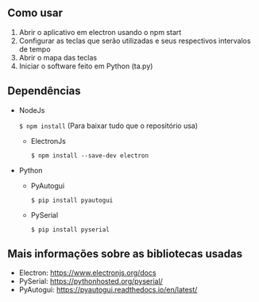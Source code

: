 ##  Como usar
1. Abrir o aplicativo em electron usando o npm start
2. Configurar as teclas que serão utilizadas e seus respectivos intervalos de tempo
3. Abrir o mapa das teclas
4. Iniciar o software feito em Python (ta.py)

## Dependências
* NodeJs
	
	`$ npm install` (Para baixar tudo que o repositório usa)
	* ElectronJs

		`$ npm install --save-dev electron`

* Python
	* PyAutogui
	
		`$ pip install pyautogui`
	* PySerial

		`$ pip install pyserial`
	 
## Mais informações sobre as bibliotecas usadas
* Electron: https://www.electronjs.org/docs
* PySerial: https://pythonhosted.org/pyserial/
* PyAutogui: https://pyautogui.readthedocs.io/en/latest/